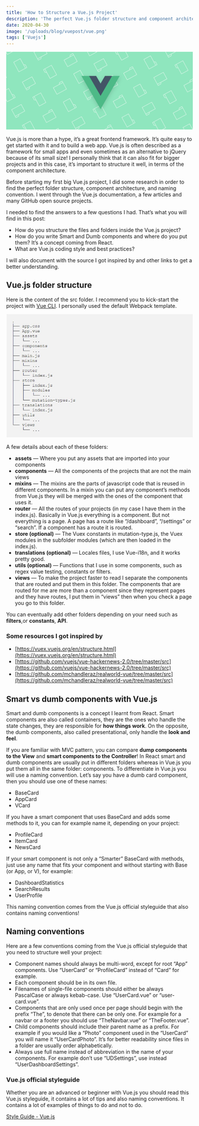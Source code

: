 ```yaml
---
title: 'How to Structure a Vue.js Project'
description: 'The perfect Vue.js folder structure and component architecture with smart and dumb components'
date: 2020-04-30
image: '/uploads/blog/vuepost/vue.png'
tags: ['Vuejs']
---
```


![Vue](/uploads/blog/vuepost/vue.png)

Vue.js is more than a hype, it’s a great frontend framework. It’s quite easy to get started with it and to build a web app. Vue.js is often described as a framework for small apps and even sometimes as an alternative to jQuery because of its small size! I personally think that it can also fit for bigger projects and in this case, it’s important to structure it well, in terms of the component architecture.

Before starting my first big Vue.js project, I did some research in order to find the perfect folder structure, component architecture, and naming convention. I went through the Vue.js documentation, a few articles and many GitHub open source projects.

I needed to find the answers to a few questions I had. That’s what you will find in this post:

- How do you structure the files and folders inside the Vue.js project?
- How do you write Smart and Dumb components and where do you put them? It’s a concept coming from React.
- What are Vue.js coding style and best practices?

I will also document with the source I got inspired by and other links to get a better understanding.

## Vue.js folder structure

Here is the content of the src folder. I recommend you to kick-start the project with [Vue CLI](https://github.com/vuejs/vue-cli). I personally used the default Webpack template.

![vue-structure](/uploads/blog/vuepost/vue-structure.jpg)

A few details about each of these folders:

- **assets** — Where you put any assets that are imported into your components
- **components** — All the components of the projects that are not the main views
- **mixins** — The mixins are the parts of javascript code that is reused in different components. In a mixin you can put any component’s methods from Vue.js they will be merged with the ones of the component that uses it.
- **router** — All the routes of your projects (in my case I have them in the index.js). Basically in Vue.js everything is a component. But not everything is a page. A page has a route like “/dashboard”, “/settings” or “search”. If a component has a route it is routed.
- **store (optional)** — The Vuex constants in mutation-type.js, the Vuex modules in the subfolder modules (which are then loaded in the index.js).
- **translations (optional)** — Locales files, I use Vue-i18n, and it works pretty good.
- **utils (optional)** — Functions that I use in some components, such as regex value testing, constants or filters.
- **views** — To make the project faster to read I separate the components that are routed and put them in this folder. The components that are routed for me are more than a component since they represent pages and they have routes, I put them in “views” then when you check a page you go to this folder.

You can eventually add other folders depending on your need such as **filters**,or **constants**, **API**.

### Some resources I got inspired by

- [https://vuex.vuejs.org/en/structure.html](https://vuex.vuejs.org/en/structure.html)
- [https://github.com/vuejs/vue-hackernews-2.0/tree/master/src](https://github.com/vuejs/vue-hackernews-2.0/tree/master/src)
- [https://github.com/mchandleraz/realworld-vue/tree/master/src](https://github.com/mchandleraz/realworld-vue/tree/master/src)

## Smart vs dumb components with Vue.js

Smart and dumb components is a concept I learnt from React. Smart components are also called containers, they are the ones who handle the state changes, they are responsible for **how things work**. On the opposite, the dumb components, also called presentational, only handle the **look and feel**.

If you are familiar with MVC pattern, you can compare **dump components to the View** and **smart components to the Controller**!
In React smart and dumb components are usually put in different folders whereas in Vue.js you put them all in the same folder: components. To differentiate in Vue.js you will use a naming convention. Let’s say you have a dumb card component, then you should use one of these names:

- BaseCard
- AppCard
- VCard

If you have a smart component that uses BaseCard and adds some methods to it, you can for example name it, depending on your project:

- ProfileCard
- ItemCard
- NewsCard

If your smart component is not only a “Smarter” BaseCard with methods, just use any name that fits your component and without starting with Base (or App, or V), for example:

- DashboardStatistics
- SearchResults
- UserProfile

This naming convention comes from the Vue.js official styleguide that also contains naming conventions!

## Naming conventions

Here are a few conventions coming from the Vue.js official styleguide that you need to structure well your project:

- Component names should always be multi-word, except for root “App” components. Use “UserCard” or “ProfileCard” instead of “Card” for example.
- Each component should be in its own file.
- Filenames of single-file components should either be always PascalCase or always kebab-case. Use “UserCard.vue” or “user-card.vue”.
- Components that are only used once per page should begin with the prefix “The”, to denote that there can be only one. For example for a navbar or a footer you should use “TheNavbar.vue” or “TheFooter.vue”.
- Child components should include their parent name as a prefix. For example if you would like a “Photo” component used in the “UserCard” you will name it “UserCardPhoto”. It’s for better readability since files in a folder are usually order alphabetically.
- Always use full name instead of abbreviation in the name of your components. For example don’t use “UDSettings”, use instead “UserDashboardSettings”.

### Vue.js official styleguide

Whether you are an advanced or beginner with Vue.js you should read this Vue.js styleguide, it contains a lot of tips and also naming conventions. It contains a lot of examples of things to do and not to do.

[Style Guide - Vue.js](https://vuejs.org/v2/style-guide/)
